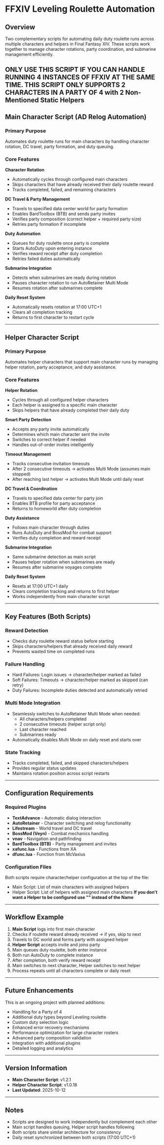 # FFXIV Leveling Roulette Automation

## Overview

Two complementary scripts for automating daily duty roulette runs across multiple characters and helpers in Final Fantasy XIV. These scripts work together to manage character rotations, party coordination, and submarine management efficiently.

**ONLY USE THIS SCRIPT IF YOU CAN HANDLE RUNNING 4 INSTANCES OF FFXIV AT THE SAME TIME.**
**THIS SCRIPT ONLY SUPPORTS 2 CHARACTERS IN A PARTY OF 4 with 2 Non-Mentioned Static Helpers**
---

## Main Character Script (AD Relog Automation)

### Primary Purpose
Automates duty roulette runs for main characters by handling character rotation, DC travel, party formation, and duty queuing.

### Core Features

**Character Rotation**
- Automatically cycles through configured main characters
- Skips characters that have already received their daily roulette reward
- Tracks completed, failed, and remaining characters

**DC Travel & Party Management**
- Travels to specified data center world for party formation
- Enables BardToolbox (BTB) and sends party invites
- Verifies party composition (correct helper + required party size)
- Retries party formation if incomplete

**Duty Automation**
- Queues for duty roulette once party is complete
- Starts AutoDuty upon entering instance
- Verifies reward receipt after duty completion
- Retries failed duties automatically

**Submarine Integration**
- Detects when submarines are ready during rotation
- Pauses character rotation to run AutoRetainer Multi Mode
- Resumes rotation after submarines complete

**Daily Reset System**
- Automatically resets rotation at 17:00 UTC+1
- Clears all completion tracking
- Returns to first character to restart cycle

---

## Helper Character Script

### Primary Purpose
Automates helper characters that support main character runs by managing helper rotation, party acceptance, and duty assistance.

### Core Features

**Helper Rotation**
- Cycles through all configured helper characters
- Each helper is assigned to a specific main character
- Skips helpers that have already completed their daily duty

**Smart Party Detection**
- Accepts any party invite automatically
- Determines which main character sent the invite
- Switches to correct helper if needed
- Handles out-of-order invites intelligently

**Timeout Management**
- Tracks consecutive invitation timeouts
- After 2 consecutive timeouts → activates Multi Mode (assumes main stopped)
- After reaching last helper → activates Multi Mode until daily reset

**DC Travel & Coordination**
- Travels to specified data center for party join
- Enables BTB profile for party acceptance
- Returns to homeworld after duty completion

**Duty Assistance**
- Follows main character through duties
- Runs AutoDuty and BossMod for combat support
- Verifies duty completion and reward receipt

**Submarine Integration**
- Same submarine detection as main script
- Pauses helper rotation when submarines are ready
- Resumes after submarine voyages complete

**Daily Reset System**
- Resets at 17:00 UTC+1 daily
- Clears completion tracking and returns to first helper
- Works independently from main character script

---

## Key Features (Both Scripts)

### Reward Detection
- Checks duty roulette reward status before starting
- Skips characters/helpers that already received daily reward
- Prevents wasted time on completed runs

### Failure Handling
- Hard Failures: Login issues → character/helper marked as failed
- Soft Failures: Timeouts → character/helper marked as skipped (can retry)
- Duty Failures: Incomplete duties detected and automatically retried

### Multi Mode Integration
- Seamlessly switches to AutoRetainer Multi Mode when needed:
  - All characters/helpers completed
  - 2 consecutive timeouts (helper script only)
  - Last character reached
  - Submarines ready
- Automatically disables Multi Mode on daily reset and starts over

### State Tracking
- Tracks completed, failed, and skipped characters/helpers
- Provides regular status updates
- Maintains rotation position across script restarts

---

## Configuration Requirements

### Required Plugins
- **TextAdvance** - Automatic dialog interaction
- **AutoRetainer** - Character switching and relog functionality
- **Lifestream** - World travel and DC travel
- **BossMod (Veyn)** - Combat mechanics handling
- **vnav** - Navigation and pathfinding
- **BardToolbox (BTB)** - Party management and invites
- **xafunc.lua** - Functions from XA
- **dfunc.lua** - Function from McVaxius 

### Configuration Files
Both scripts require character/helper configuration at the top of the file:
- Main Script: List of main characters with assigned helpers
- Helper Script: List of helpers with assigned main characters
**If you don't want a Helper to be configured use "" instead of the Name**
---

## Workflow Example

1. **Main Script** logs into first main character
2. Checks if roulette reward already received → if yes, skip to next
3. Travels to DC world and forms party with assigned helper
4. **Helper Script** accepts invite and joins party
5. Main queues duty roulette, both enter instance
6. Both run AutoDuty to complete instance
7. After completion, both verify reward receipt
8. Main switches to next character, Helper switches to next helper
9. Process repeats until all characters complete or daily reset

---

## Future Enhancements

This is an ongoing project with planned additions:
- Handling for a Party of 4
- Additional duty types beyond Leveling roulette
- Custom duty selection logic
- Enhanced error recovery mechanisms
- Performance optimization for large character rosters
- Advanced party composition validation
- Integration with additional plugins
- Detailed logging and analytics

---

## Version Information

- **Main Character Script**: v1.2.1
- **Helper Character Script**: v1.0.18
- **Last Updated**: 2025-10-12

---

## Notes

- Scripts are designed to work independently but complement each other
- Main script handles queuing, Helper script handles following
- Both scripts share similar architecture for consistency
- Daily reset synchronized between both scripts (17:00 UTC+1)
